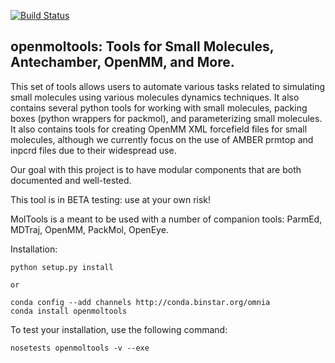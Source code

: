 [![Build Status](https://travis-ci.org/choderalab/openmoltools.svg)](https://travis-ci.org/choderalab/openmoltools)

## openmoltools: Tools for Small Molecules, Antechamber, OpenMM, and More.

This set of tools allows users to automate various tasks related to
simulating small molecules using various molecules dynamics techniques.
It also contains several python tools for working with small molecules,
packing boxes (python wrappers for packmol), and parameterizing small
molecules.  It also contains tools for creating OpenMM XML forcefield files
for small molecules, although we currently focus on the use of AMBER
prmtop and inpcrd files due to their widespread use.

Our goal with this project is to have modular components that are both
documented and well-tested.

This tool is in BETA testing: use at your own risk!

MolTools is a meant to be used with a number of companion tools:
ParmEd, MDTraj, OpenMM, PackMol, OpenEye.


Installation:

```
python setup.py install

or

conda config --add channels http://conda.binstar.org/omnia
conda install openmoltools

```

To test your installation, use the following command:

```
nosetests openmoltools -v --exe
```

